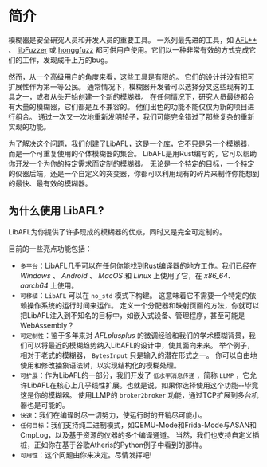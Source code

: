 # 简介

模糊器是安全研究人员和开发人员的重要工具。
一系列最先进的工具，如 [AFL++](https://github.com/AFLplusplus/AFLplusplus) 、 [libFuzzer](https://llvm.org/docs/LibFuzzer.html) 或 [honggfuzz](https://github.com/google/honggfuzz) 都可供用户使用。它们以一种非常有效的方式完成它们的工作，发现成千上万的bug。

然而，从一个高级用户的角度来看，这些工具是有限的。
它们的设计并没有把可扩展性作为第一等公民。
通常情况下，模糊器开发者可以选择分叉这些现有的工具之一，或者从头开始创建一个新的模糊器。
在任何情况下，研究人员最终都会有大量的模糊器，它们都是互不兼容的。
他们出色的功能不能仅仅为新的项目进行组合。
通过一次又一次地重新发明轮子，我们可能完全错过了那些复杂的重新实现的功能。

为了解决这个问题，我们创建了LibAFL，这是一个库，它不只是另一个模糊器，而是一个可重复使用的个体模糊器的集合。
LibAFL是用Rust编写的，它可以帮助你开发一个为你的特定需求而定制的模糊器。
无论是一个特定的目标，一个特定的仪器后端，还是一个自定义的突变器，你都可以利用现有的碎片来制作你能想到的最快、最有效的模糊器。

## 为什么使用 LibAFL?

LibAFL为你提供了许多现成的模糊器的优点，同时又是完全可定制的。

目前的一些亮点功能包括：

- `多平台`：LibAFL几乎可以在任何你能找到Rust编译器的地方工作。我们已经在 *Windows* 、 *Android* 、 *MacOS* 和 *Linux* 上使用了它，在 *x86_64*、*aarch64* 上使用。
- `可移植`：`LibAFL` 可以在 `no_std` 模式下构建。
这意味着它不需要一个特定的依赖操作系统的运行时间来运作。
定义一个分配器和映射页面的方法，你就可以把LibAFL注入到不知名的目标中，如嵌入式设备、管理程序，甚至可能是WebAssembly？
- `可定制性`：鉴于多年来对 *AFLplusplus* 的微调经验和我们的学术模糊背景，我们可以将最近的模糊趋势纳入LibAFL的设计中，使其面向未来。
举个例子，相对于老式的模糊器， `BytesInput` 只是输入的潜在形式之一。
你可以自由地使用和修改抽象语法树，以实现结构化的模糊处理。
- `可扩展`：作为LibAFL的一部分，我们开发了 `低水平消息传递` ，简称 `LLMP` ，它允许LibAFL在核心上几乎线性扩展。也就是说，如果你选择使用这个功能--毕竟这是你的模糊器。
使用LLMP的 `broker2broker` 功能，通过TCP扩展到多台机器也是可能的。
- `快速`：我们在编译时尽一切努力，使运行时的开销尽可能小。
- `任何目标`：我们支持纯二进制模式，如QEMU-Mode和Frida-Mode与ASAN和CmpLog，以及基于资源的仪器的多个编译通道。
当然，我们也支持自定义插桩，正如你在基于谷歌Atheris的Python例子中看到的那样。
- `可用性`：这个问题由你来决定。尽情发挥吧!

